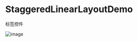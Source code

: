 # StaggeredLinearLayoutDemo
标签控件


![image](https://github.com/shaohuaguo/StaggeredLinearLayoutDemo/tree/master/raw/master/screenshot/Screenshot_01.png)  
